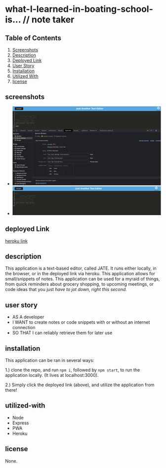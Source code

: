 # what-I-learned-in-boating-school-is... // note taker


## Table of Contents 
 1. [Screenshots](#screenshots)
 2. [Description](#description)
 3. [Deployed Link](#deployed-link)
 3. [User Story](#user-story)
 4. [Installation](#installation)
 5. [Utilized With](#utilized-with)
 6. [license](#license)

 
 ## screenshots
 - ![alt text](./client/src/images/applicationView.png)
 - ![alt text](./client/src/images/localJate.png)

 ## deployed Link
 [heroku link](https://boating-school.herokuapp.com/)
 
 ## description 
 This application is a text-based editor, called JATE. It runs either locally, in the browser, or in the deployed link via heroku. This application allows for small/snippets of notes. This application can be used for a myraid of things, from quick reminders about grocery shopping, to upcoming meetings, or code ideas that you just *have to jot down, right this second.*


 ## user story
* AS A developer
* I WANT to create notes or code snippets with or without an internet connection
* SO THAT I can reliably retrieve them for later use

## installation
This application can be ran in several ways:

1.) clone the repo, and run `npm i`, followed by `npm start`, to run the application locally. (It lives at localhost:3000).

2.) Simply click the deployed link (above), and utilize the application from there!
 

## utilized-with
* Node
* Express
* PWA
* Heroku

## license

None.

